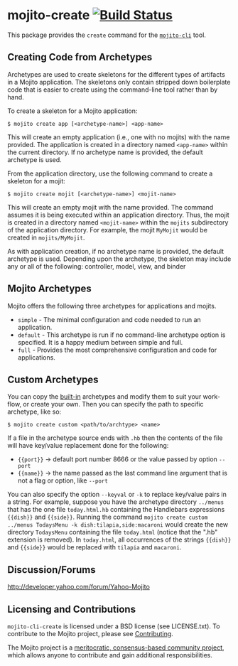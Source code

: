 mojito-create  [![Build Status](https://travis-ci.org/yahoo/mojito-cli-create.png)](https://travis-ci.org/yahoo/mojito-cli-create)
=============

This package provides the `create` command for the [`mojito-cli`](https://github.com/yahoo/mojito-cli) tool.

Creating Code from Archetypes
-----------------------------

Archetypes are used to create skeletons for the different types of artifacts in a Mojito application. The skeletons 
only contain stripped down boilerplate code that is easier to create using the command-line tool rather than by hand.

To create a skeleton for a Mojito application:

    $ mojito create app [<archetype-name>] <app-name>

This will create an empty application (i.e., one with no mojits) with the name provided. The application is created 
in a directory named `<app-name>` within the current directory. If no archetype name is provided, the default 
archetype is used.

From the application directory, use the following command to create a skeleton for a mojit:

    $ mojito create mojit [<archetype-name>] <mojit-name>

This will create an empty mojit with the name provided. The command assumes it is being executed within an 
application directory. Thus, the mojit is created in a directory named `<mojit-name>` within the `mojits` subdirectory 
of the application directory. For example, the mojit `MyMojit` would be created in `mojits/MyMojit`.

As with application creation, if no archetype name is provided, the default archetype is used. Depending upon the 
archetype, the skeleton may include any or all of the following: controller, model, view, and binder

Mojito Archetypes
-----------------

Mojito offers the following three archetypes for applications and mojits.

* `simple` - The minimal configuration and code needed to run an application.
* `default` - This archetype is run if no command-line archetype option is specified. It is a happy medium between simple and full.
* `full` - Provides the most comprehensive configuration and code for applications.

Custom Archetypes
-----------------

You can copy the [built-in](https://github.com/yahoo/mojito-cli-create/tree/master/archetypes) archetypes and modify 
them to suit your work-flow, or create your own. Then you can specify the path to specific archetype, like so:

    $ mojito create custom <path/to/archtype> <name>

If a file in the archetype source ends with `.hb` then the contents of the file will have key/value replacement done 
for the following:

* `{{port}}` -> default port number 8666 or the value passed by option `--port`
* `{{name}}` -> the name passed as the last command line argument that is not a flag or option, like `--port`

You can also specify the option `--keyval` or `-k` to replace  key/value pairs in a string. 
For example, suppose you have the archetype directory `../menus` that has the one file `today.html.hb`
containing the Handlebars expressions `{{dish}}` and `{{side}}`. Running the command 
`mojito create custom ../menus TodaysMenu -k dish:tilapia,side:macaroni` would
create the new directory `TodaysMenu` containing the file `today.html` (notice that the ".hb" extension is removed).
In `today.html`, all occurrences of the strings `{{dish}}` and `{{side}}` would be replaced with 
`tilapia` and `macaroni`.

Discussion/Forums
-----------------

http://developer.yahoo.com/forum/Yahoo-Mojito

Licensing and Contributions
---------------------------

`mojito-cli-create` is licensed under a BSD license (see LICENSE.txt). To contribute to the Mojito project, 
please see [Contributing](https://github.com/yahoo/mojito/wiki/Contributing-Code-to-Mojito).

The Mojito project is a [meritocratic, consensus-based community project](https://github.com/yahoo/mojito/wiki/Governance-Model),
which allows anyone to contribute and gain additional responsibilities.

